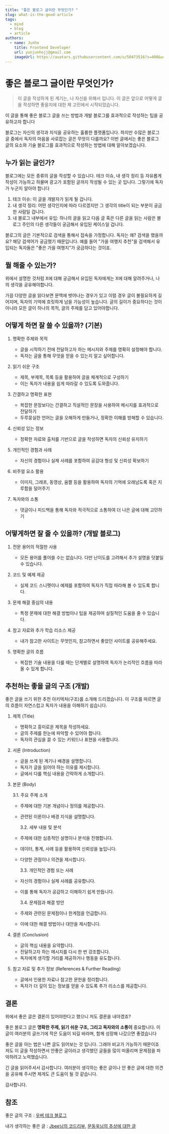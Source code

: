 ```yaml
---
title: "좋은 블로그 글이란 무엇인가? "
slug: what-is-the-good-article
tags:
  - mind
  - blog
  - article
authors:
  - name: Junho
    title: Frontend Developer
    url: yunjunhojj@gmail.com
    imageUrl: https://avatars.githubusercontent.com/u/50473516?s=400&u=33f3fa8075facc0dc8cda88be2b6df4ba450f824&v=4
---
```

# 좋은 블로그 글이란 무엇인가?

> 이 글을 작성하게 된 계기는, 나 자신을 위해서 입니다. 이 글은 앞으로 어떻게 글을 작성하면 좋을지에 대한 제 고민에서 시작되었습니다. 

이 글을 통해 좋은 블로그 글을 쓰는 방법과 개발 블로그를 효과적으로 작성하는 팁을 공유하고자 합니다

블로그는 자신의 생각과 지식을 공유하는 훌륭한 플랫폼입니다. 하지만 수많은 블로그 글 중에서 독자의 마음을 사로잡는 글은 무엇이 다를까요? 이번 글에서는 좋은 블로그 글의 요소와 기술 블로그를 효과적으로 작성하는 방법에 대해 알아보겠습니다.

## 누가 읽는 글인가?

블로그에는 모든 종류의 글을 작성할 수 있습니다. 테크 이슈, 내 생각 정리 등 자유롭게 작성이 가능하고 하물며 광고가 포함된 글까지 작성될 수 있는 곳 입니다. 그렇기에 독자가 누군지 알아야 합니다 

1. 테크 이슈: 이 글을 개발자가 읽게 될 겁니다. 
2. 내 생각 정리: 어떤 생각인지에 따라 다르겠지만 그 생각의 title이 되는 부분이 궁금한 사람일 겁니다.
3. 내 블로그 내부에서 유입: 하나의 글을 읽고 다음 글 혹은 다른 글을 읽는 사람은 블로그 주인의 다른 생각들이 궁금해서 유입된 케이스일 겁니다. 

블로그의 글은 기본적으로 검색을 통해서 접속을 가정합니다. 독자는 왜? 검색을 했을까요? 해당 검색어가 궁금했기 때문입니다. 예를 들어 "가을 여행지 추천"을 검색해서 유입되는 독자들은 "좋은 가을 여행지"가 궁금하다는 것이죠. 

## 뭘 해줄 수 있는가?

위에서 설명한 것처럼 X에 대해 궁금해서 유입된 독자에게는 X에 대해 알려주거나, 나의 생각을 공유해야합니다. 

가끔 다양한 글을 읽다보면 문맥에 벗어나는 경우가 있고 이럴 경우 글이 불필요하게 길어지며, 독자의 기억에 흐릿하게 남을 가능성이 높습니다. 글의 길이가 중요하다는 것이 아니라 모든 글이 하나의 목적, 글의 주제를 담고 있어야합니다.

## 어떻게 하면 잘 쓸 수 있을까? (기본)

1. 명확한 주제와 목적

   * 글을 시작하기 전에 전달하고자 하는 메시지와 주제를 명확히 설정해야 합니다.
   * 독자는 글을 통해 무엇을 얻을 수 있는지 알고 싶어합니다.
2. 읽기 쉬운 구조

   * 제목, 부제목, 목록 등을 활용하여 글을 체계적으로 구성하기
   * 이는 독자가 내용을 쉽게 따라갈 수 있도록 도와줍니다.
3. 간결하고 명확한 표현

   * 복잡한 문장보다는 간결하고 직설적인 문장을 사용하여 메시지를 효과적으로 전달하기
   * 두루뭉실한 언어는 글을 오해하게 만들거나, 정확한 이해를 방해할 수 있습니다. 
4. 신뢰성 있는 정보

   * 정확한 자료와 출처를 기반으로 글을 작성하면 독자의 신뢰성 유지하기
5. 개인적인 경험과 사례

   * 자신의 경험이나 실제 사례를 포함하여 공감대 형성 및 신뢰성 확보하기 
6. 비주얼 요소 활용

   * 이미지, 그래프, 동영상, 움짤 등을 활용하여 독자의 기억에 오래남도록 혹은 지루함을 덜어주기 
7. 독자와의 소통

   * 댓글이나 피드백을 통해 독자와 적극적으로 소통하여 더 나은 글에 대해 고민하기 

## 어떻게하면 잘 줄 수 있을까? (개발 블로그)

1. 전문 용어의 적절한 사용

   * 모든 용어를 풀어쓸 수는 없습니다. 다만 난이도를 고려해서 추가 설명을 덧붙일 수 있습니다. 
2. 코드 및 예제 제공

   * 실제 코드 스니펫이나 예제를 포함하여 독자가 직접 따라해 볼 수 있도록 합니다.
3. 문제 해결 중심의 내용

   * 특정 문제에 대한 해결 방법이나 팁을 제공하여 실질적인 도움을 줄 수 있습니다.
4. 참고 자료와 추가 학습 리소스 제공

   * 내가 참고한 사이트는 무엇인지, 참고하면서 좋았던 사이트를 공유해주세요. 
5. 명확한 글의 흐름

   * 복잡한 기술 내용을 다룰 때는 단계별로 설명하여 독자가 논리적인 흐름을 따라올 수 있게 합니다.

## 추천하는 좋을 글의 구조 (개발)

좋은 글을 쓰기 위한 추천 아키텍처(구조)를 소개해 드리겠습니다. 이 구조를 따르면 글의 흐름이 자연스럽고 독자가 내용을 이해하기 쉽습니다.

1. 제목 (Title)

   * 명확하고 흥미로운 제목을 작성하세요.
   * 글의 주제를 한눈에 파악할 수 있어야 합니다.
   * 독자의 관심을 끌 수 있는 키워드나 표현을 사용합니다.
2. 서론 (Introduction)

   * 글을 쓰게 된 계기나 배경을 설명합니다.
   * 독자가 글을 읽어야 하는 이유를 제시합니다.
   * 글에서 다룰 핵심 내용을 간략하게 소개합니다.
3. 본문 (Body)

   3.1. 주요 주제 소개

   * 주제에 대한 기본 개념이나 정의를 제공합니다.
   * 관련된 이론이나 배경 지식을 설명합니다.

     3.2. 세부 내용 및 분석
   * 주제에 대한 심층적인 설명이나 분석을 진행합니다.
   * 데이터, 통계, 사례 등을 활용하여 신뢰성을 높입니다.
   * 다양한 관점이나 의견을 제시합니다.

     3.3. 개인적인 경험 또는 사례
   * 자신의 경험이나 실제 사례를 공유합니다.
   * 이를 통해 독자가 공감하고 이해하기 쉽게 만듭니다.

     3.4. 문제점과 해결 방안
   * 주제와 관련된 문제점이나 한계점을 언급합니다.
   * 이에 대한 해결 방법이나 대안을 제시합니다. 
4. 결론 (Conclusion)

   * 글의 핵심 내용을 요약합니다.
   * 전달하고자 하는 메시지를 다시 한 번 강조합니다.
   * 독자에게 생각할 거리를 제공하거나 행동을 유도합니다.
5. 참고 자료 및 추가 정보 (References & Further Reading)

   * 글에서 인용한 자료나 참고한 문헌을 정리합니다.
   * 독자가 더 깊이 있는 정보를 얻을 수 있도록 추가 리소스를 제공합니다.

## 결론

위에서 좋은 글은 결론이 있어야한다고 했으니 저도 결론을 내야겠죠? 

좋은 블로그 글은 **명확한 주제, 읽기 쉬운 구조, 그리고 독자와의 소통이** 중요합니다. 이 글이 여러분의 글쓰기에 작은 도움이 되길 바라며, 함께 성장해 나갔으면 좋겠습니다

좋은 글을 아는 법은 나쁜 글도 읽어보는 것 입니다. 그래야 비교가 가능하기 때문이죠 저도 이 글을 작성하면서 안좋은 글이라고 생각했던 글들을 많이 떠올리며 문제점을 파악하려고 노력했습니다. 

긴 글을 읽어주셔서 감사합니다. 여러분이 생각하는 좋은 글이나 안 좋은 글에 대한 의견을 공유해 주시면 제게도 큰 도움이 될 것 같습니다.

감사합니다. 

## 참조

좋은 글의 구조 : [우버 테크 블로그](https://www.uber.com/en-KR/blog/engineering/) 

내가 생각하는 좋은 글 : [Jbee님의 코드리뷰](https://jbee.io/articles/essay/%EC%BD%94%EB%93%9C%20%EB%A6%AC%EB%B7%B0%EC%9D%98%20%EB%AA%A9%EC%A0%81%EC%9D%80%20%EC%84%B1%EC%9E%A5%EC%9D%B4%EC%96%B4%EC%95%BC%20%ED%95%9C%EB%8B%A4), [문동욱님의 추상에 대한 글](https://evan-moon.github.io/2023/01/15/what-is-abstract/) [](https://jbee.io/articles/essay/%EC%BD%94%EB%93%9C%20%EB%A6%AC%EB%B7%B0%EC%9D%98%20%EB%AA%A9%EC%A0%81%EC%9D%80%20%EC%84%B1%EC%9E%A5%EC%9D%B4%EC%96%B4%EC%95%BC%20%ED%95%9C%EB%8B%A4)

